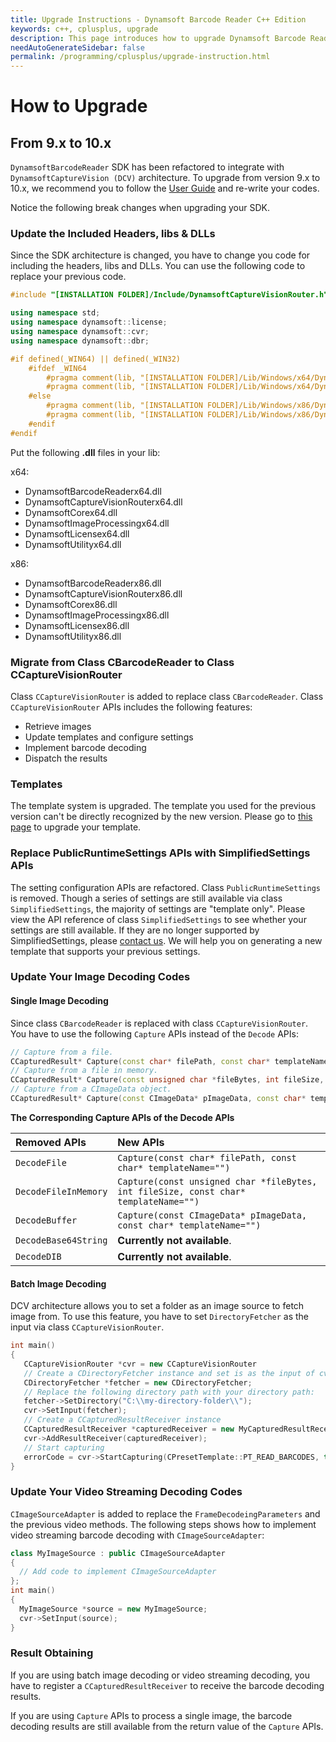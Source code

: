 ```yaml
---
title: Upgrade Instructions - Dynamsoft Barcode Reader C++ Edition
keywords: c++, cplusplus, upgrade
description: This page introduces how to upgrade Dynamsoft Barcode Reader
needAutoGenerateSidebar: false
permalink: /programming/cplusplus/upgrade-instruction.html
---
```


# How to Upgrade

## From 9.x to 10.x

`DynamsoftBarcodeReader` SDK has been refactored to integrate with `DynamsoftCaptureVision (DCV)` architecture. To upgrade from version 9.x to 10.x, we recommend you to follow the [User Guide](user-guide.md) and re-write your codes.

Notice the following break changes when upgrading your SDK.

### Update the Included Headers, libs & DLLs

Since the SDK architecture is changed, you have to change you code for including the headers, libs and DLLs. You can use the following code to replace your previous code.

```cpp
#include "[INSTALLATION FOLDER]/Include/DynamsoftCaptureVisionRouter.h"

using namespace std;
using namespace dynamsoft::license;
using namespace dynamsoft::cvr;
using namespace dynamsoft::dbr;

#if defined(_WIN64) || defined(_WIN32)
    #ifdef _WIN64
        #pragma comment(lib, "[INSTALLATION FOLDER]/Lib/Windows/x64/DynamsoftLicensex64.lib")
        #pragma comment(lib, "[INSTALLATION FOLDER]/Lib/Windows/x64/DynamsoftCaptureVisionRouterx64.lib")
    #else
        #pragma comment(lib, "[INSTALLATION FOLDER]/Lib/Windows/x86/DynamsoftLicensex86.lib")
        #pragma comment(lib, "[INSTALLATION FOLDER]/Lib/Windows/x86/DynamsoftCaptureVisionRouterx86.lib")
    #endif
#endif
```

Put the following **.dll** files in your lib:

x64:

* DynamsoftBarcodeReaderx64.dll
* DynamsoftCaptureVisionRouterx64.dll
* DynamsoftCorex64.dll
* DynamsoftImageProcessingx64.dll
* DynamsoftLicensex64.dll
* DynamsoftUtilityx64.dll

x86:

* DynamsoftBarcodeReaderx86.dll
* DynamsoftCaptureVisionRouterx86.dll
* DynamsoftCorex86.dll
* DynamsoftImageProcessingx86.dll
* DynamsoftLicensex86.dll
* DynamsoftUtilityx86.dll

### Migrate from Class CBarcodeReader to Class CCaptureVisionRouter

Class `CCaptureVisionRouter` is added to replace class `CBarcodeReader`. Class `CCaptureVisionRouter` APIs includes the following features:

* Retrieve images
* Update templates and configure settings
* Implement barcode decoding
* Dispatch the results

### Templates

The template system is upgraded. The template you used for the previous version can't be directly recognized by the new version. Please go to [this page]() to upgrade your template.

### Replace PublicRuntimeSettings APIs with SimplifiedSettings APIs

The setting configuration APIs are refactored. Class `PublicRuntimeSettings` is removed. Though a series of settings are still available via class `SimplifiedSettings`, the majority of settings are "template only". Please view the API reference of class `SimplifiedSettings` to see whether your settings are still available. If they are no longer supported by SimplifiedSettings, please <a href="https://www.dynamsoft.com/company/customer-service/#contact" target="_blank">contact us</a>. We will help you on generating a new template that supports your previous settings.

### Update Your Image Decoding Codes

#### Single Image Decoding

Since class `CBarcodeReader` is replaced with class `CCaptureVisionRouter`. You have to use the following `Capture` APIs instead of the `Decode` APIs:

```cpp
// Capture from a file.
CCapturedResult* Capture(const char* filePath, const char* templateName="");
// Capture from a file in memory.
CCapturedResult* Capture(const unsigned char *fileBytes, int fileSize, const char* templateName="");
// Capture from a CImageData object.
CCapturedResult* Capture(const CImageData* pImageData, const char* templateName="");
```

**The Corresponding Capture APIs of the Decode APIs**

| Removed APIs | New APIs |
| :----------- | :------- |
| `DecodeFile` | `Capture(const char* filePath, const char* templateName="")` |
| `DecodeFileInMemory` | `Capture(const unsigned char *fileBytes, int fileSize, const char* templateName="")` |
| `DecodeBuffer` | `Capture(const CImageData* pImageData, const char* templateName="")` |
| `DecodeBase64String` | **Currently not available**. |
| `DecodeDIB` | **Currently not available**. |

#### Batch Image Decoding

DCV architecture allows you to set a folder as an image source to fetch image from. To use this feature, you have to set `DirectoryFetcher` as the input via class `CCaptureVisionRouter`.

```cpp
int main()
{
   CCaptureVisionRouter *cvr = new CCaptureVisionRouter
   // Create a CDirectoryFetcher instance and set is as the input of cvr
   CDirectoryFetcher *fetcher = new CDirectoryFetcher;
   // Replace the following directory path with your directory path:
   fetcher->SetDirectory("C:\\my-directory-folder\\");
   cvr->SetInput(fetcher);
   // Create a CCapturedResultReceiver instance 
   CCapturedResultReceiver *capturedReceiver = new MyCapturedResultReceiver;
   cvr->AddResultReceiver(capturedReceiver);
   // Start capturing
   errorCode = cvr->StartCapturing(CPresetTemplate::PT_READ_BARCODES, true, errorMsg, 512);
}
```

### Update Your Video Streaming Decoding Codes

`CImageSourceAdapter` is added to replace the `FrameDecodeingParameters` and the previous video methods. The following steps shows how to implement video streaming barcode decoding with `CImageSourceAdapter`:

```cpp
class MyImageSource : public CImageSourceAdapter 
{
  // Add code to implement CImageSourceAdapter
};
int main()
{
  MyImageSource *source = new MyImageSource;
  cvr->SetInput(source);
}
```

### Result Obtaining

If you are using batch image decoding or video streaming decoding, you have to register a `CCapturedResultReceiver` to receive the barcode decoding results.

If you are using `Capture` APIs to process a single image, the barcode decoding results are still available from the return value of the `Capture` APIs.
